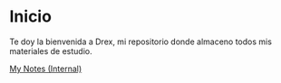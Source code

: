 # Inicio

<!--Writerside adds this topic when you create a new documentation project.
You can use it as a sandbox to play with Writerside features, and remove it from the TOC when you don't need it anymore.-->

Te doy la bienvenida a Drex, mi repositorio donde almaceno todos mis materiales de estudio.


<seealso>
    <category ref="wrs">
        <a href="https://notes.dlopez.eu.org">My Notes (Internal)</a>
    </category>
</seealso>